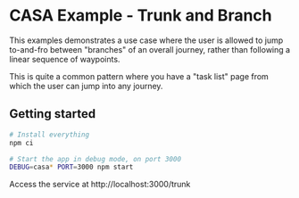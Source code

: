 # CASA Example - Trunk and Branch

This examples demonstrates a use case where the user is allowed to jump to-and-fro between "branches" of an overall journey, rather than following a linear sequence of waypoints.

This is quite a common pattern where you have a "task list" page from which the user can jump into any journey.


## Getting started

```bash
# Install everything
npm ci

# Start the app in debug mode, on port 3000
DEBUG=casa* PORT=3000 npm start
```

Access the service at http://localhost:3000/trunk
